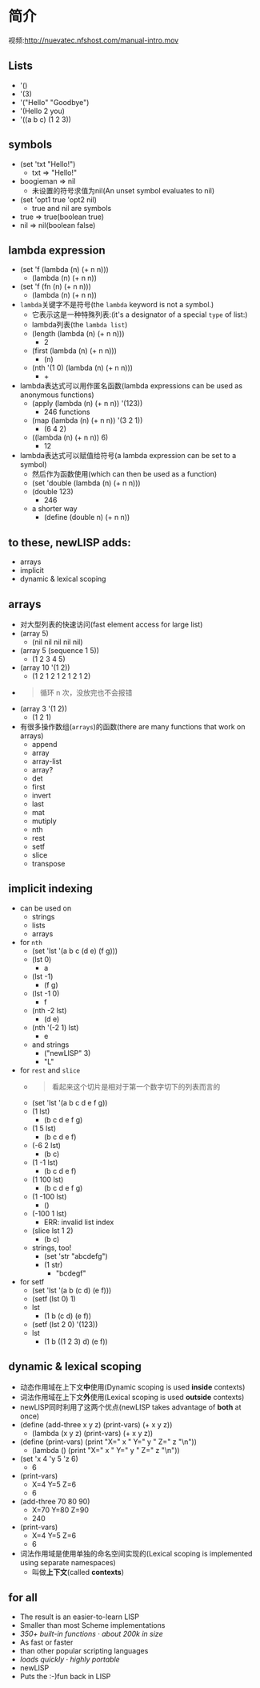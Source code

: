 # 简介


视频:http://nuevatec.nfshost.com/manual-intro.mov

## Lists
- '()
- '(3)
- '("Hello" "Goodbye")
- '(Hello 2 you)
- '((a b c) (1 2 3))
## symbols
- (set 'txt "Hello!")
    - txt => "Hello!"
- boogieman => nil
    - 未设置的符号求值为nil(An unset symbol evaluates to nil)
- (set 'opt1 true 'opt2 nil)
    - true and nil are symbols
- true => true(boolean true)
- nil => nil(boolean false)
## lambda expression
- (set 'f (lambda (n) (+ n n)))
    - (lambda (n) (+ n n))
- (set 'f (fn (n) (+ n n)))
    - (lambda (n) (+ n n))
-  `lambda`关键字不是符号(the `lambda` keyword is not a symbol.)
    - 它表示这是一种特殊列表:(it's a designator of a special `type` of list:)
    - lambda列表(the `lambda list`)
    - (length (lambda (n) (+ n n)))
        - 2
    - (first (lambda (n) (+ n n)))
        - (n)
    - (nth '(1 0) (lambda (n) (+ n n)))
        - \+
- lambda表达式可以用作匿名函数(lambda expressions can be used as anonymous functions)
    - (apply (lambda (n) (+ n n)) '(123))
        - 246 functions
    - (map (lambda (n) (+ n n)) '(3 2 1))
        - (6 4 2)
    - ((lambda (n) (+ n n)) 6)
        - 12
- lambda表达式可以赋值给符号(a lambda expression can be set to a symbol)
    - 然后作为函数使用(which can then be used as a function)
    - (set 'double (lambda (n) (+ n n)))
    - (double 123)
        - 246
    - a shorter way
        - (define (double n) (+ n n))
## to these, newLISP adds:
- arrays
- implicit
- dynamic & lexical scoping
## arrays
- 对大型列表的快速访问(fast element access for large list)
- (array 5)
    - (nil nil nil nil nil)
- (array 5 (sequence 1 5))
    - (1 2 3 4 5)
- (array 10 '(1 2))
    - (1 2 1 2 1 2 1 2 1 2)
- > 循环 n 次，没放完也不会报错
- (array 3 '(1 2))
    - (1 2 1)
- 有很多操作数组(`arrays`)的函数(there are many functions that work on arrays)
    - append
    - array
    - array-list
    - array?
    - det
    - first
    - invert
    - last
    - mat
    - mutiply
    - nth
    - rest
    - setf
    - slice
    - transpose
## implicit indexing
- can be used on
    - strings
    - lists
    - arrays
- for `nth`
    - (set 'lst '(a b c (d e) (f g)))
    - (lst 0)
        - a
    - (lst -1)
        - (f g)
    - (lst -1 0)
        - f
    - (nth -2 lst)
        - (d e)
    - (nth '(-2 1) lst)
        - e
    - and strings
        - ("newLISP" 3)
        - "L"
- for `rest` and `slice`
    - > 看起来这个切片是相对于第一个数字切下的列表而言的
    - (set 'lst '(a b c d e f g))
    - (1 lst)
        - (b c d e f g)
    - (1 5 lst)
        - (b c d e f)
    - (-6 2 lst)
        - (b c)
    - (1 -1 lst)
        - (b c d e f)
    - (1 100 lst)
        - (b c d e f g)
    - (1 -100 lst)
        - ()
    - (-100 1 lst)
        - ERR: invalid list index
    - (slice lst 1 2)
        - (b c)
    - strings, too!
        - (set 'str "abcdefg")
        - (1 str)
            - "bcdegf"
- for setf
    - (set 'lst '(a b (c d) (e f)))
    - (setf (lst 0) 1)
    - lst
        - (1 b (c d) (e f))
    - (setf (lst 2 0) '(123))
    - lst
        - (1 b ((1 2 3) d) (e f))
## dynamic & lexical scoping
- 动态作用域在上下文**中**使用(Dynamic scoping is used **inside** contexts)
- 词法作用域在上下文**外**使用(Lexical scoping is used **outside** contexts)
- newLISP同时利用了这两个优点(newLISP takes advantage of **both** at once)
- (define (add-three x y z) (print-vars) (+ x y z))
    - (lambda (x y z) (print-vars) (+ x y z))
- (define (print-vars) (print "X=" x " Y=" y " Z=" z "\n"))
    - (lambda () (print "X=" x " Y=" y " Z=" z "\n"))
- (set 'x 4 'y 5 'z 6)
    - 6
- (print-vars)
    - X=4 Y=5 Z=6
    - 6
- (add-three 70 80 90)
    - X=70 Y=80 Z=90
    - 240
- (print-vars)
    - X=4 Y=5 Z=6
    - 6
- 词法作用域是使用单独的命名空间实现的(Lexical scoping is implemented using separate namespaces)
    - 叫做**上下文**(called **contexts**)
## for all
- The result is an easier-to-learn LISP
- Smaller than most Scheme implementations
- *350+ built-in functions · about 200k in size*
- As fast or faster
- than other popular scripting languages
- *loads quickly · highly portable*
- newLISP
- Puts the <hover><out>:-)</out><in>fun</in></hover> back in LISP